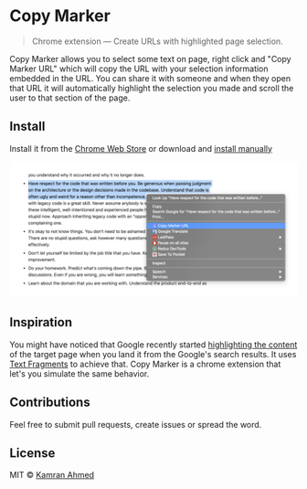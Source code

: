 # Copy Marker
> Chrome extension — Create URLs with highlighted page selection.

Copy Marker allows you to select some text on page, right click and "Copy Marker URL" which will copy the URL with your selection information embedded in the URL. You can share it with someone and when they open that URL it will automatically highlight the selection you made and scroll the user to that section of the page.

## Install 

Install it from the [Chrome Web Store]() or download and [install manually](http://superuser.com/a/247654/6877)

![](./shot.png)

## Inspiration

You might have noticed that Google recently started [highlighting the content](https://i.imgur.com/YVcpRjb.png) of the target page when you land it from the Google's search results. It uses [Text Fragments](https://wicg.github.io/scroll-to-text-fragment/) to achieve that. Copy Marker is a chrome extension that let's you simulate the same behavior.

## Contributions

Feel free to submit pull requests, create issues or spread the word.

## License

MIT © [Kamran Ahmed](https://twitter.com/kamranahmedse)
